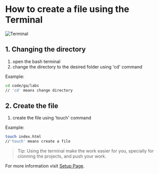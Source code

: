# How to create a file using the Terminal

![Terminal](https://images.unsplash.com/photo-1629654297299-c8506221ca97?q=80&w=1974&auto=format&fit=crop&ixlib=rb-4.1.0&ixid=M3wxMjA3fDB8MHxwaG90by1wYWdlfHx8fGVufDB8fHx8fA%3D%3D)

## 1. Changing the directory
1. open the bash terminal
2. change the directory to the desired folder using 'cd' command

Example:
```bash
cd code/ga/labs
// 'cd' means change directory
```

## 2. Create the file
1. create the file using 'touch' command

Example:
```bash
touch index.html
//'touch' means create a file
```

>Tip:
Using the terminal make the work easier for you, specially for clonning the projects, and push your work.

For more information visit [Setup Page](https://pages.git.generalassemb.ly/modular-curriculum-all-courses/intro-to-markdown-lab/setup/).